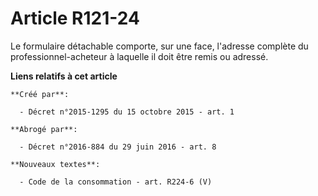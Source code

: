 # Article R121-24

Le formulaire détachable comporte, sur une face, l'adresse complète du professionnel-acheteur à laquelle il doit être remis
ou adressé.

**Liens relatifs à cet article**

	**Créé par**:

	  - Décret n°2015-1295 du 15 octobre 2015 - art. 1

	**Abrogé par**:

	  - Décret n°2016-884 du 29 juin 2016 - art. 8

	**Nouveaux textes**:

	  - Code de la consommation - art. R224-6 (V)

